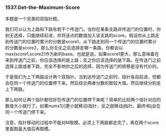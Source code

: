 ### 1537.Get-the-Maximum-Score

本题是一个另类的双指针题。

我们可以认为上路和下路有若干个传送门。当你在某条支路非传送门的位置时，你别无选择，只能继续前进，并将该点的数值加入该支路的score。假设你从上路走到传送门的位置时累计的分数是score1，从下路走到同一个传送门的位置时累计的分数是score2，那么你无论之后选择走哪一条路，你都会以max(score1,score2)作为新的base。也就是说，如果score1更大，那么意味着在来到传送门之前，你应该选择的是上路；反之你应该选择的是下路。在传送门之前选择上路或者下路，完全不影响你之后的选择，因为传送门的转移是没有代价的。

于是我们为上下两路设计两个双指针。当到达传送门之前时，指针各自前进，但都会在同一个传送门的位置停下来。然后综合两者分数的取较大值。然后继续分别走上下两路。

那么如何让两个指针都恰好在传送门的位置停下来呢？简单的比较两个指针对应的数值大小就行了。如果nums1[i]更小就移动i指针，反之就移动j指针。最终i和j会在同一个传送门停下来。

注意，指针移动的过程中不能对M取模。必须上下两路都走完了，再在两个score里面取最大值后再取模。
